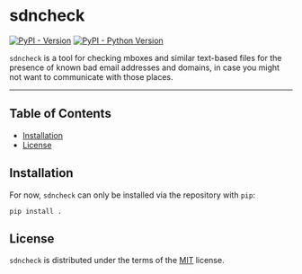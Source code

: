 # sdncheck

[![PyPI - Version](https://img.shields.io/pypi/v/sdncheck.svg)](https://pypi.org/project/sdncheck)
[![PyPI - Python Version](https://img.shields.io/pypi/pyversions/sdncheck.svg)](https://pypi.org/project/sdncheck)

`sdncheck` is a tool for checking mboxes and similar text-based files for the
presence of known bad email addresses and domains, in case you might not want to
communicate with those places.

-----

## Table of Contents

- [Installation](#installation)
- [License](#license)

## Installation

For now, `sdncheck` can only be installed via the repository with `pip`:

```console
pip install .
```

## License

`sdncheck` is distributed under the terms of the [MIT](https://spdx.org/licenses/MIT.html) license.
